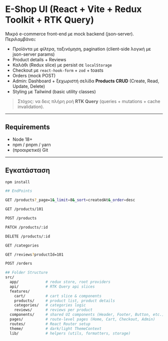 # E-Shop UI (React + Vite + Redux Toolkit + RTK Query)

Μικρό e-commerce front-end με mock backend (json-server). Περιλαμβάνει:
- Προϊόντα με φίλτρα, ταξινόμηση, pagination (client-side λογική με json-server params)
- Product details + Reviews
- Καλάθι (Redux slice) με persist σε `localStorage`
- Checkout με `react-hook-form` + `zod` + toasts
- Orders (mock POST)
- Admin: Dashboard + ξεχωριστή σελίδα **Products CRUD** (Create, Read, Update, Delete)
- Styling με Tailwind (basic utility classes)

> Στόχος: να δεις πλήρη ροή **RTK Query** (queries + mutations + cache invalidation).

---

## Requirements

- Node 18+
- npm / pnpm / yarn
- (προαιρετικό) Git

---

## Εγκατάσταση

```bash
npm install

## EndPoints

GET /products?_page=1&_limit=8&_sort=createdAt&_order=desc

GET /products/101

POST /products

PATCH /products/:id

DELETE /products/:id

GET /categories

GET /reviews?productId=101

POST /orders

## Folder Structure
src/
  app/            # redux store, root providers
  api/            # RTK Query api slices
  features/
    cart/         # cart slice & components
    products/     # product list, product details
    categories/   # categories logic
    reviews/      # reviews per product
  components/     # shared UI components (Header, Footer, Button, etc.)
  pages/          # route-level pages (Home, Cart, Checkout, Admin)
  routes/         # React Router setup
  theme/          # dark/light ThemeContext
  lib/            # helpers (utils, formatters, storage)

